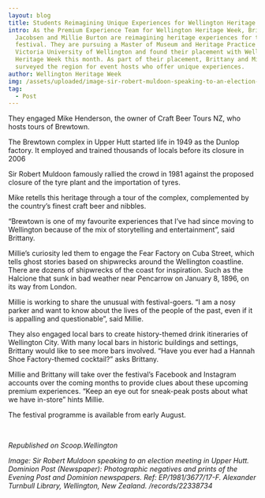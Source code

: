 ```yaml
---
layout: blog
title: Students Reimagining Unique Experiences for Wellington Heritage Week
intro: As the Premium Experience Team for Wellington Heritage Week, Brittany
  Jacobsen and Millie Burton are reimagining heritage experiences for the annual
  festival. They are pursuing a Master of Museum and Heritage Practice at
  Victoria University of Wellington and found their placement with Wellington
  Heritage Week this month. As part of their placement, Brittany and Millie
  surveyed the region for event hosts who offer unique experiences.
author: Wellington Heritage Week
img: /assets/uploaded/image-sir-robert-muldoon-speaking-to-an-election-meeting-in-upper-hutt.-dominion-post-newspaper-photographic-negatives-and-prints-of-the-evening-post-and-dominion-newspapers.-ref-ep1981367717-f.-alexander-tur.jpg
tag:
  - Post
---
```

They engaged Mike Henderson, the owner of Craft Beer Tours NZ, who hosts tours of Brewtown.

The Brewtown complex in Upper Hutt started life in 1949 as the Dunlop factory. It employed and trained thousands of locals before its closure in 2006

Sir Robert Muldoon famously rallied the crowd in 1981 against the proposed closure of the tyre plant and the importation of tyres.

Mike retells this heritage through a tour of the complex, complemented by the country’s finest craft beer and nibbles.

“Brewtown is one of my favourite experiences that I’ve had since moving to Wellington because of the mix of storytelling and entertainment”, said Brittany.

Millie’s curiosity led them to engage the Fear Factory on Cuba Street, which tells ghost stories based on shipwrecks around the Wellington coastline. There are dozens of shipwrecks of the coast for inspiration. Such as the Halcione that sunk in bad weather near Pencarrow on January 8, 1896, on its way from London.

Millie is working to share the unusual with festival-goers. “I am a nosy parker and want to know about the lives of the people of the past, even if it is appalling and questionable”, said Millie.

They also engaged local bars to create history-themed drink itineraries of Wellington City. With many local bars in historic buildings and settings, Brittany would like to see more bars involved. “Have you ever had a Hannah Shoe Factory-themed cocktail?” asks Brittany.

Millie and Brittany will take over the festival’s Facebook and Instagram accounts over the coming months to provide clues about these upcoming premium experiences. “Keep an eye out for sneak-peak posts about what we have in-store” hints Millie.

The festival programme is available from early August. 

<br>

*Republished on Scoop.Wellington*

*Image: Sir Robert Muldoon speaking to an election meeting in Upper Hutt. Dominion Post (Newspaper): Photographic negatives and prints of the Evening Post and Dominion newspapers. Ref: EP/1981/3677/17-F. Alexander Turnbull Library, Wellington, New Zealand. /records/22338734*
